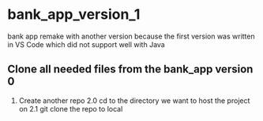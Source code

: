 # bank_app_version_1
bank app remake with another version because the first version was written in VS Code which did not support well with Java
## Clone all needed files from the bank_app version 0
1. Create another repo 
2.0 cd to the directory we want to host the project on
2.1 git clone the repo to local
   
